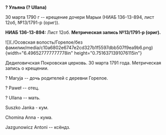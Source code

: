 **? Ульяна (? Ullana)**

30 марта 1790 г -- крещение дочери Марыи (НИАБ 136-13-894, лист 12об,
№13/1791-р (ориг)).

**НИАБ 136-13-894:** Лист 12об. **Метрическая запись №13/1791-р
(ориг).**

![](./Осовская волость/Горелое/без фамилии/media/c10a6802e6747e2cd327b1f5597dbb507f9ea9b6.png){width="6.496527777777778in"
height="0.7516371391076115in"}

Дедиловичская Покровская церковь. 30 марта 1791 года. Метрическая запись
о крещении.

? Maryja -- дочь родителей с деревни Горелое.

? Paweł -- отец.

? Ullana -- мать.

Suszko Janka - кум.

Chomina Anna - кума.

Jazgunowicz Antoni -- ксёндз.
